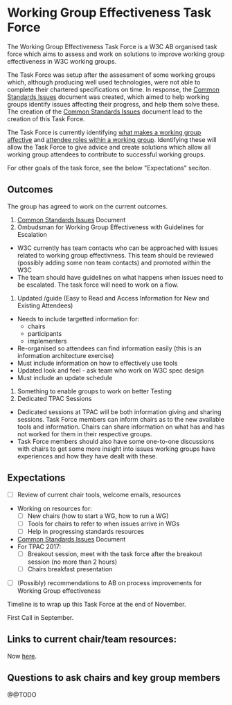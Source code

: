 # Working Group Effectiveness Task Force
The Working Group Effectiveness Task Force is a W3C AB organised task force which aims to assess and work on solutions to improve working group effectiveness in W3C working groups. 

The Task Force was setup after the assessment of some working groups which, although producing well used technologies, were not able to complete their chartered specifications on time. In response, the [Common Standards Issues](CSI.md) document was created, which aimed to help working groups identify issues affecting their progress, and help them solve these. The creation of the [Common Standards Issues](CSI.md) document lead to the creation of this Task Force. 

The Task Force is currently identifying [what makes a working group affective](wg_effective.md) and [attendee roles within a working group](wg_attendee_roles.md). Identifying these will allow the Task Force to give advice and create solutions which allow all working group attendees to contribute to successful working groups.

For other goals of the task force, see the below "Expectations" seciton.


## Outcomes
The group has agreed to work on the current outcomes. 

1. [Common Standards Issues](https://github.com/w3c/wg-effectiveness/blob/master/CSI.md) Document
1. Ombudsman for Working Group Effectiveness with Guidelines for Escalation
  * W3C currently has team contacts who can be approached with issues related to working group effectivness. This team should be reviewed (possibly adding some non team contacts) and promoted within the W3C
  * The team should have guidelines on what happens when issues need to be escalated. The task force will need to work on a flow. 
1. Updated /guide (Easy to Read and Access Information for New and Existing Attendees)
  * Needs to include targetted information for:
    * chairs
    * participants
    * implementers
  * Re-organised so attendees can find information easily (this is an information architecture exercise)
  * Must include information on how to effectively use tools
  * Updated look and feel - ask team who work on W3C spec design
  * Must include an update schedule
1. Something to enable groups to work on better Testing
1. Dedicated TPAC Sessions
  * Dedicated sessions at TPAC will be both information giving and sharing sessions. Task Force members can inform chairs as to the new available tools and information. Chairs can share information on what has and has not worked for them in their respective groups. 
  * Task Force members should also have some one-to-one discussions with chairs to get some more insight into issues working groups have experiences and how they have dealt with these. 


## Expectations

* [ ] Review of current chair tools, welcome emails, resources
* Working on resources for:
  * [ ] New chairs (how to start a WG, how to run a WG)
  * [ ] Tools for chairs to refer to when issues arrive in WGs
  * [ ] Help in progressing standards resources
* [Common Standards Issues](CSI.md) Document
* For TPAC 2017:
  * [ ] Breakout session, meet with the task force after the breakout session (no more than 2 hours)
  * [ ] Chairs breakfast presentation
* [ ] (Possibly) recommendations to AB on process improvements for Working Group effectiveness

Timeline is to wrap up this Task Force at the end of November.

First Call in September.

## Links to current chair/team resources:

Now [here](current_wg_resources.md).

## Questions to ask chairs and key group members

@@TODO
